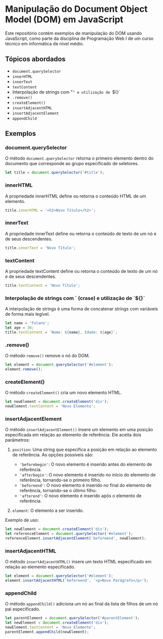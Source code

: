 # Manipulação do Document Object Model (DOM) em JavaScript
Este repositório contém exemplos de manipulação do DOM usando JavaScript, como parte da disciplina de Programação Web I de um curso técnico em informática de nível médio.

## Tópicos abordados
- `document.querySelector`
- `innerHTML`
- `innerText`
- `textContent`
- Interpolação de strings com "`" e utilização de `${}`
- `.remove()`
- `createElement()`
- `insertAdjacentHTML`
- `insertAdjacentElement`
- `appendChild`

## Exemplos

### document.querySelector
O método `document.querySelector` retorna o primeiro elemento dentro do documento que corresponde ao grupo especificado de seletores.

```javascript
let title = document.querySelector('#title');
```
### innerHTML
A propriedade innerHTML define ou retorna o conteúdo HTML de um elemento.

````javascript
title.innerHTML = '<h2>Novo Título</h2>';
````

### innerText
A propriedade innerText define ou retorna o conteúdo de texto de um nó e de seus descendentes.

````javascript
title.innerText = 'Novo Título';
````
### textContent
A propriedade textContent define ou retorna o conteúdo de texto de um nó e de seus descendentes.

````javascript
title.textContent = 'Novo Título';
````
### Interpolação de strings com \` (crase) e utilização de \`${}\`
A interpolação de strings é uma forma de concatenar strings com variáveis de forma mais legível.

````javascript
let name = 'Fulano';
let age = 30;
title.textContent = `Nome: ${name}, Idade: ${age}`;
````
### .remove()
O método `remove()` remove o nó do DOM.

````javascript
let element = document.querySelector('#element');
element.remove();
````
### createElement()
O método `createElement()` cria um novo elemento HTML.

````javascript
let newElement = document.createElement('div');
newElement.textContent = 'Novo Elemento';
````

### insertAdjacentElement
O método `insertAdjacentElement()` insere um elemento em uma posição especificada em relação ao elemento de referência. Ele aceita dois parâmetros:

1. `position`: Uma string que especifica a posição em relação ao elemento de referência. As opções possíveis são:
   - `'beforebegin'`: O novo elemento é inserido antes do elemento de referência.
   - `'afterbegin'`: O novo elemento é inserido no início do elemento de referência, tornando-se o primeiro filho.
   - `'beforeend'`: O novo elemento é inserido no final do elemento de referência, tornando-se o último filho.
   - `'afterend'`: O novo elemento é inserido após o elemento de referência.

2. `element`: O elemento a ser inserido.

Exemplo de uso:

```javascript
let newElement = document.createElement('div');
let referenceElement = document.querySelector('#element');
referenceElement.insertAdjacentElement('beforeend', newElement);
```

### insertAdjacentHTML
O método `insertAdjacentHTML()` insere um texto HTML especificado em relação ao elemento especificado.

````javascript
let element = document.querySelector('#element');
element.insertAdjacentHTML('beforeend', '<p>Novo Parágrafo</p>');
````

### appendChild
O método `appendChild()` adiciona um nó ao final da lista de filhos de um nó pai especificado.

````javascript
let parentElement = document.querySelector('#parentElement');
let newElement = document.createElement('div');
newElement.textContent = 'Novo Elemento';
parentElement.appendChild(newElement);
````
